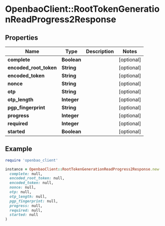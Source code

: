 # OpenbaoClient::RootTokenGenerationReadProgress2Response

## Properties

| Name | Type | Description | Notes |
| ---- | ---- | ----------- | ----- |
| **complete** | **Boolean** |  | [optional] |
| **encoded_root_token** | **String** |  | [optional] |
| **encoded_token** | **String** |  | [optional] |
| **nonce** | **String** |  | [optional] |
| **otp** | **String** |  | [optional] |
| **otp_length** | **Integer** |  | [optional] |
| **pgp_fingerprint** | **String** |  | [optional] |
| **progress** | **Integer** |  | [optional] |
| **required** | **Integer** |  | [optional] |
| **started** | **Boolean** |  | [optional] |

## Example

```ruby
require 'openbao_client'

instance = OpenbaoClient::RootTokenGenerationReadProgress2Response.new(
  complete: null,
  encoded_root_token: null,
  encoded_token: null,
  nonce: null,
  otp: null,
  otp_length: null,
  pgp_fingerprint: null,
  progress: null,
  required: null,
  started: null
)
```

